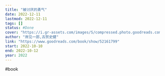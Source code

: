 ```yaml
---
title: "被讨厌的勇气"
date: 2022-12-11
lastmod: 2022-12-11
tags: []
status: #Done
cover: "https://i.gr-assets.com/images/S/compressed.photo.goodreads.com/books/1569923720l/52161799._SX318_SY475_.jpg"
author: "岸见一郎,古贺史健"
link: "https://www.goodreads.com/book/show/52161799"
start: 2022-10-10
end: 2022-10-12
year: 2022
---
```

#book